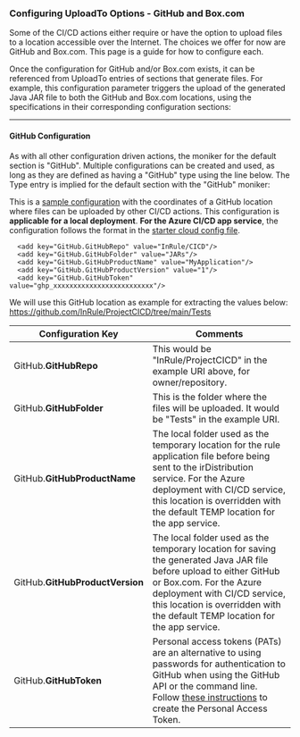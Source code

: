 ### Configuring UploadTo Options - GitHub and Box.com

Some of the CI/CD actions either require or have the option to upload files to a location accessible over the Internet. The choices we offer for now are GitHub and Box.com. This page is a guide for how to configure each.

Once the configuration for GitHub and/or Box.com exists, it can be referenced from UploadTo entries of sections that generate files. For example, this configuration parameter triggers the upload of the generated Java JAR file to both the GitHub and Box.com locations, using the specifications in their corresponding configuration sections:  

  <add key="Java.UploadTo" value="GitHub Box"/>


---
#### GitHub Configuration

As with all other configuration driven actions, the moniker for the default section is "GitHub". Multiple configurations can be created and used, as long as they are defined as having a "GitHub" type using the line below. The Type entry is implied for the default section with the "GitHub" moniker:

  <add key="MyGitHub.Type" value="GitHub"/>

This is a [sample configuration](../config/InRuleCICD_GitHub.config) with the coordinates of a GitHub location where files can be uploaded by other CI/CD actions. This configuration is **applicable for a local deployment**.  **For the Azure CI/CD app service**, the configuration follows the format in the [starter cloud config file](../config/InRule.CICD.Runtime.Service.config.json).

````
  <add key="GitHub.GitHubRepo" value="InRule/CICD"/>
  <add key="GitHub.GitHubFolder" value="JARs"/>
  <add key="GitHub.GitHubProductName" value="MyApplication"/>
  <add key="GitHub.GitHubProductVersion" value="1"/>
  <add key="GitHub.GitHubToken" value="ghp_xxxxxxxxxxxxxxxxxxxxxxxxx"/>
````

We will use this GitHub location as example for extracting the values below:  https://github.com/InRule/ProjectCICD/tree/main/Tests

|Configuration Key | Comments
--- | ---
|GitHub.**GitHubRepo**| This would be "InRule/ProjectCICD" in the example URI above, for owner/repository.
|GitHub.**GitHubFolder**| This is the folder where the files will be uploaded. It would be "Tests" in the example URI.
|GitHub.**GitHubProductName**| The local folder used as the temporary location for the rule application file before being sent to the irDistribution service. For the Azure deployment with CI/CD service, this location is overridden with the default TEMP location for the app service.
|GitHub.**GitHubProductVersion**| The local folder used as the temporary location for saving the generated Java JAR file before upload to either GitHub or Box.com. For the Azure deployment with CI/CD service, this location is overridden with the default TEMP location for the app service.
|GitHub.**GitHubToken**| Personal access tokens (PATs) are an alternative to using passwords for authentication to GitHub when using the GitHub API or the command line. Follow [these instructions](https://docs.github.com/en/authentication/keeping-your-account-and-data-secure/creating-a-personal-access-token) to create the Personal Access Token.